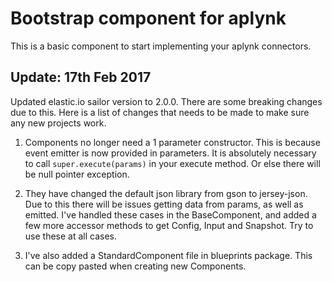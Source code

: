 # Bootstrap component for aplynk

This is a basic component to start implementing your aplynk connectors.

## Update: 17th Feb 2017
Updated elastic.io sailor version to 2.0.0. There are some breaking changes due to this.
Here is a list of changes that needs to be made to make sure any new projects work.

1. Components no longer need a 1 parameter constructor. This is because event emitter is now provided in parameters. 
It is absolutely necessary to call `super.execute(params)` in your execute method. Or else there will be null pointer exception.

2. They have changed the default json library from gson to jersey-json. Due to this there will be issues getting data from params, as well as emitted. I've handled these cases in the BaseComponent, and added a few more accessor methods to get Config, Input and Snapshot. Try to use these at all cases.
 
3. I've also added a StandardComponent file in blueprints package. This can be copy pasted when creating new Components.

